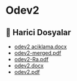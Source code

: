 # Odev2


<!--Index-->

## 📂 Harici Dosyalar

- [odev2 aciklama.docx](./odev2%20aciklama.docx)
- [odev2-merged.pdf](./odev2-merged.pdf)
- [odev2-Ra.pdf](./odev2-Ra.pdf)
- [odev2.docx](./odev2.docx)
- [odev2.pdf](./odev2.pdf)


<!--Index-->

